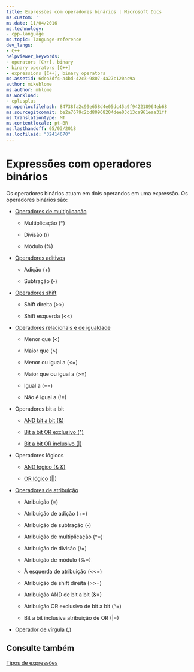 ```yaml
---
title: Expressões com operadores binários | Microsoft Docs
ms.custom: ''
ms.date: 11/04/2016
ms.technology:
- cpp-language
ms.topic: language-reference
dev_langs:
- C++
helpviewer_keywords:
- operators [C++], binary
- binary operators [C++]
- expressions [C++], binary operators
ms.assetid: 6dea3df4-a4bd-42c3-9807-4a27c120ac9a
author: mikeblome
ms.author: mblome
ms.workload:
- cplusplus
ms.openlocfilehash: 84738fa2c99e658d4e05dc45a9f942218964eb68
ms.sourcegitcommit: be2a7679c2bd80968204dee03d13ca961eaa31ff
ms.translationtype: MT
ms.contentlocale: pt-BR
ms.lasthandoff: 05/03/2018
ms.locfileid: "32414670"
---
```

# <a name="expressions-with-binary-operators"></a>Expressões com operadores binários
Os operadores binários atuam em dois operandos em uma expressão. Os operadores binários são:  
  
-   [Operadores de multiplicação](../cpp/multiplicative-operators-and-the-modulus-operator.md)  
  
    -   Multiplicação (*)  
  
    -   Divisão (/)  
  
    -   Módulo (%)  
  
-   [Operadores aditivos](../cpp/additive-operators-plus-and.md)  
  
    -   Adição (+)  
  
    -   Subtração (-)  
  
-   [Operadores shift](../cpp/left-shift-and-right-shift-operators-input-and-output.md)  
  
    -   Shift direita (>>)  
  
    -   Shift esquerda (<<)  
  
-   [Operadores relacionais e de igualdade](../cpp/relational-operators-equal-and-equal.md)  
  
    -   Menor que (\<)  
  
    -   Maior que (>)  
  
    -   Menor ou igual a (\<=)  
  
    -   Maior que ou igual a (>=)  
  
    -   Igual a (==)  
  
    -   Não é igual a (!=)  
  
-   Operadores bit a bit  
  
    -   [AND bit a bit (&)](../cpp/bitwise-and-operator-amp.md)  
  
    -   [Bit a bit OR exclusivo (^)](../cpp/bitwise-exclusive-or-operator-hat.md)  
  
    -   [Bit a bit OR inclusivo (&#124;)](../cpp/bitwise-inclusive-or-operator-pipe.md)  
  
-   Operadores lógicos  
  
    -   [AND lógico (& &)](../cpp/logical-and-operator-amp-amp.md)  
  
    -   [OR lógico (&#124;&#124;)](../cpp/logical-or-operator-pipe-pipe.md)  
  
-   [Operadores de atribuição](../cpp/assignment-operators.md)  
  
    -   Atribuição (=)  
  
    -   Atribuição de adição (+=)  
  
    -   Atribuição de subtração (-)  
  
    -   Atribuição de multiplicação (*=)  
  
    -   Atribuição de divisão (/=)  
  
    -   Atribuição de módulo (%=)  
  
    -   À esquerda de atribuição (<\<=)  
  
    -   Atribuição de shift direita (>>=)  
  
    -   Atribuição AND de bit a bit (&=)  
  
    -   Atribuição OR exclusivo de bit a bit (^=)  
  
    -   Bit a bit inclusiva atribuição de OR (&#124;=)  
  
-   [Operador de vírgula](../cpp/comma-operator.md) (,)  
  
## <a name="see-also"></a>Consulte também  
 [Tipos de expressões](../cpp/types-of-expressions.md)